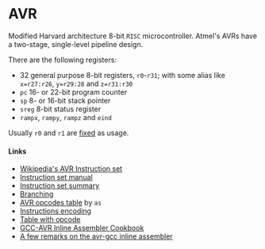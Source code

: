 # AVR

Modified Harvard architecture 8-bit ``RISC`` microcontroller. Atmel's AVRs have a two-stage, single-level pipeline design.

There are the following registers:

 - 32 general purpose 8-bit registers, ``r0``-``r31``; with some alias like ``x=r27:r26``, ``y=r29:28`` and ``z=r31:r30``
 - ``pc`` 16- or 22-bit program counter
 - ``sp`` 8- or 16-bit stack pointer
 - ``sreg`` 8-bit status register
 - ``rampx``, ``rampy``, ``rampz`` and ``eind``

Usually ``r0`` and ``r1`` are [fixed](https://gcc.gnu.org/wiki/avr-gcc#Fixed_Registers) as usage.

#### Links

 - [Wikipedia's AVR Instruction set](https://en.wikipedia.org/wiki/Atmel_AVR_instruction_set)
 - [Instruction set manual](http://roncella.iet.unipi.it/Didattica/Corsi/Elettronica/Risorse/Atmel-0856-AVR-Instruction-Set-Manual.pdf)
 - [Instruction set summary](http://www.avr-tutorials.com/sites/default/files/Instruction%20Set%20Summary.pdf)
 - [Branching](http://web.csulb.edu/~hill/ee346/Lectures/05%20AVR%20Branching.pdf)
 - [AVR opcodes table](https://embarc.org/man-pages/as/AVR-Opcodes.html) by ``as``
 - [Instructions encoding](http://web.csulb.edu/~hill/ee346/Lectures/16%20AVR%20Instruction%20Encoding.pdf)
 - [Table with opcode](http://www.zbasic.net/download/AVR_opcodes.txt)
 - [GCC-AVR Inline Assembler Cookbook](https://web.stanford.edu/class/ee281/projects/aut2002/yingzong-mouse/media/GCCAVRInlAsmCB.pdf)
 - [A few remarks on the avr-gcc inline assembler](https://www.avrfreaks.net/forum/few-remarks-avr-gcc-inline-assembler)

